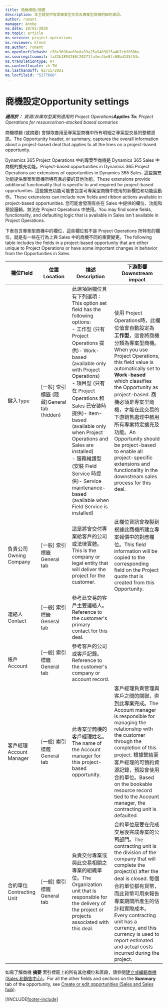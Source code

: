 ```yaml
---
title: 商機標題/摘要
description: 本主題提供有關專案型交易及專案型商機明細的資訊。
author: rumant
manager: Annbe
ms.date: 10/01/2020
ms.topic: article
ms.service: project-operations
ms.reviewer: kfend
ms.author: rumant
ms.openlocfilehash: c58c3696ae03e8a33a25a9483825a4b7cbf850be
ms.sourcegitcommit: fa32b1893286f20271fa4ec4be8fc68bd135f53c
ms.translationtype: HT
ms.contentlocale: zh-TW
ms.lasthandoff: 02/15/2021
ms.locfileid: "5277688"
---
```

# <a name="opportunity-settings"></a><span data-ttu-id="eb361-103">商機設定</span><span class="sxs-lookup"><span data-stu-id="eb361-103">Opportunity settings</span></span>

<span data-ttu-id="eb361-104">_**適用於：** 資源/非庫存型案例適用的 Project Operations_</span><span class="sxs-lookup"><span data-stu-id="eb361-104">_**Applies To:** Project Operations for resource/non-stocked based scenarios_</span></span>


<span data-ttu-id="eb361-105">商機標題 (或摘要) 會擷取套用至專案型商機中所有明細之專案型交易的整體資訊。</span><span class="sxs-lookup"><span data-stu-id="eb361-105">The Opportunity header, or summary, captures the overall information about a project-based deal that applies to all the lines on a project-based opportunity.</span></span>

<span data-ttu-id="eb361-106">Dynamics 365 Project Operations 中的專案型商機是 Dynamics 365 Sales 中商機的擴充功能。</span><span class="sxs-lookup"><span data-stu-id="eb361-106">Project-based opportunities in Dynamics 365 Project Operations are extensions of opportunities in Dynamics 365 Sales.</span></span> <span data-ttu-id="eb361-107">這些擴充功能提供專案型商機所特有且必要的其他功能。</span><span class="sxs-lookup"><span data-stu-id="eb361-107">These extensions provide additional functionality that is specific to and required for project-based opportunities.</span></span> <span data-ttu-id="eb361-108">這些擴充功能可能會包含可專案型商機中使用的新欄位和功能區動作。</span><span class="sxs-lookup"><span data-stu-id="eb361-108">These extensions can include new fields and ribbon actions available in project-based opportunities.</span></span> <span data-ttu-id="eb361-109">您可能會發現有些在 Sales 中提供的欄位、功能和預設邏輯，無法在 Project Operations 中使用。</span><span class="sxs-lookup"><span data-stu-id="eb361-109">You may find some fields, functionality, and defaulting logic that is available in Sales isn't available in Project Operations.</span></span>

<span data-ttu-id="eb361-110">下表包含專案型商機中的欄位，這些欄位若不是 Project Operations 所特有的欄位，就是有一些在行為上與 Sales 中的商機不同的重要變更。</span><span class="sxs-lookup"><span data-stu-id="eb361-110">The following table includes the fields in a project-based opportunity that are either unique to Project Operations or have some important changes in behavior from the Opportunities in Sales.</span></span>

| <span data-ttu-id="eb361-111">**欄位**</span><span class="sxs-lookup"><span data-stu-id="eb361-111">**Field**</span></span> | <span data-ttu-id="eb361-112">**位置**</span><span class="sxs-lookup"><span data-stu-id="eb361-112">**Location**</span></span> | <span data-ttu-id="eb361-113">**描述**</span><span class="sxs-lookup"><span data-stu-id="eb361-113">**Description**</span></span> | <span data-ttu-id="eb361-114">**下游影響**</span><span class="sxs-lookup"><span data-stu-id="eb361-114">**Downstream impact**</span></span> |
| --- | --- | --- | --- |
| <span data-ttu-id="eb361-115">鍵入</span><span class="sxs-lookup"><span data-stu-id="eb361-115">Type</span></span> | <span data-ttu-id="eb361-116">[一般] 索引標籤 (隱藏)</span><span class="sxs-lookup"><span data-stu-id="eb361-116">General tab (hidden)</span></span> | <span data-ttu-id="eb361-117">此選項組欄位具有下列選項：</span><span class="sxs-lookup"><span data-stu-id="eb361-117">This option set field has the following options:</span></span></br><span data-ttu-id="eb361-118">- 工作型 (只有 Project Operations 提供)</span><span class="sxs-lookup"><span data-stu-id="eb361-118">- Work-based (available only with Project Operations)</span></span></br><span data-ttu-id="eb361-119">- 項目型 (只有在 Project Operations 和 Sales 已安裝時提供)</span><span class="sxs-lookup"><span data-stu-id="eb361-119">- Item-based (available only when Project Operations and Sales are installed)</span></span></br><span data-ttu-id="eb361-120">- 服務維護型 (安裝 Field Service 時提供)</span><span class="sxs-lookup"><span data-stu-id="eb361-120">- Service maintenance-based (available when Field Service is installed)</span></span> | <span data-ttu-id="eb361-121">使用 Project Operations時，此欄位值會自動設定為 **工作型**，這會將商機分類為專案型商機。</span><span class="sxs-lookup"><span data-stu-id="eb361-121">When you use Project Operations, this field value is automatically set to **Work-based** which classifies the Opportunity as project-based.</span></span> <span data-ttu-id="eb361-122">商機必須是專案型商機，才能在此交易的下游銷售處理中啟用所有專案特定擴充及功能。</span><span class="sxs-lookup"><span data-stu-id="eb361-122">An Opportunity should be project-based to enable all project-specific extensions and functionality in the downstream sales process for this deal.</span></span> |
| <span data-ttu-id="eb361-123">負責公司</span><span class="sxs-lookup"><span data-stu-id="eb361-123">Owning Company</span></span> | <span data-ttu-id="eb361-124">[一般] 索引標籤</span><span class="sxs-lookup"><span data-stu-id="eb361-124">General tab</span></span> | <span data-ttu-id="eb361-125">這是將會交付專案給客戶的公司或法律實體。</span><span class="sxs-lookup"><span data-stu-id="eb361-125">This is the company or legal entity that will deliver the project for the customer.</span></span> | <span data-ttu-id="eb361-126">此欄位資訊會複製到根據此商機所建立專案報價中的對應欄位。</span><span class="sxs-lookup"><span data-stu-id="eb361-126">This field information will be copied to the corresponding field on the Project quote that is created from this Opportunity.</span></span> |
| <span data-ttu-id="eb361-127">連絡人</span><span class="sxs-lookup"><span data-stu-id="eb361-127">Contact</span></span> | <span data-ttu-id="eb361-128">[一般] 索引標籤</span><span class="sxs-lookup"><span data-stu-id="eb361-128">General tab</span></span> | <span data-ttu-id="eb361-129">參考此交易的客戶主要連絡人。</span><span class="sxs-lookup"><span data-stu-id="eb361-129">Reference to the customer's primary contact for this deal.</span></span> | |
| <span data-ttu-id="eb361-130">帳戶</span><span class="sxs-lookup"><span data-stu-id="eb361-130">Account</span></span> | <span data-ttu-id="eb361-131">[一般] 索引標籤</span><span class="sxs-lookup"><span data-stu-id="eb361-131">General tab</span></span> | <span data-ttu-id="eb361-132">參考客戶的公司或客戶記錄。</span><span class="sxs-lookup"><span data-stu-id="eb361-132">Reference to the customer's company or account record.</span></span> | |
| <span data-ttu-id="eb361-133">客戶經理</span><span class="sxs-lookup"><span data-stu-id="eb361-133">Account Manager</span></span> | <span data-ttu-id="eb361-134">[一般] 索引標籤</span><span class="sxs-lookup"><span data-stu-id="eb361-134">General tab</span></span> | <span data-ttu-id="eb361-135">此專案型商機的客戶經理姓名。</span><span class="sxs-lookup"><span data-stu-id="eb361-135">The name of the Account manager for this project-based opportunity.</span></span> | <span data-ttu-id="eb361-136">客戶經理負責管理與客戶之間的關聯，直到此專案完成。</span><span class="sxs-lookup"><span data-stu-id="eb361-136">The Account manager is responsible for managing the relationship with the customer through the completion of this project.</span></span> <span data-ttu-id="eb361-137">根據繫結至客戶經理的可預約資源記錄，預設會使用合約單位。</span><span class="sxs-lookup"><span data-stu-id="eb361-137">Based on the bookable resource record tied to the Account manager, the contracting unit is defaulted.</span></span> |
| <span data-ttu-id="eb361-138">合約單位</span><span class="sxs-lookup"><span data-stu-id="eb361-138">Contracting Unit</span></span> | <span data-ttu-id="eb361-139">[一般] 索引標籤</span><span class="sxs-lookup"><span data-stu-id="eb361-139">General tab</span></span> | <span data-ttu-id="eb361-140">負責交付專案或與此交易相關之專案的組織單位。</span><span class="sxs-lookup"><span data-stu-id="eb361-140">The Organization unit that is responsible for the delivery of the project or projects associated with this deal.</span></span> | <span data-ttu-id="eb361-141">合約單位是要在完成交易後完成專案的公司部門。</span><span class="sxs-lookup"><span data-stu-id="eb361-141">The contracting unit is the division of the company that will complete the project(s) after the deal is closed.</span></span> <span data-ttu-id="eb361-142">每個合約單位都有貨幣，而此貨幣可用來報告專案期間所產生的估計和實際成本。</span><span class="sxs-lookup"><span data-stu-id="eb361-142">Every contracting unit has a currency, and this currency is used to report estimated and actual costs incurred during the project.</span></span> |

<span data-ttu-id="eb361-143">如需了解商機 **摘要** 索引標籤上的所有其他欄位和區段，請參閱[建立或編輯商機 (Sales 和銷售中心)](https://docs.microsoft.com/dynamics365/sales-enterprise/create-edit-opportunity-sales)。</span><span class="sxs-lookup"><span data-stu-id="eb361-143">For all the other fields and sections on the **Summary** tab of the opportunity, see [Create or edit opportunities (Sales and Sales hub)](https://docs.microsoft.com/dynamics365/sales-enterprise/create-edit-opportunity-sales).</span></span>


[!INCLUDE[footer-include](../includes/footer-banner.md)]